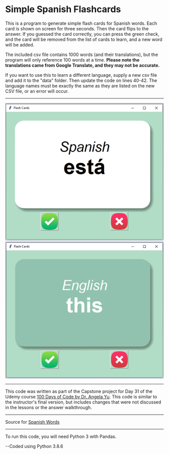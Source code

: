 # Simple Spanish Flashcards

This is a program to generate simple flash cards for Spanish words. Each card is shown 
on screen for three seconds. Then the card flips to the answer. If you guessed the card 
correctly, you can press the green check, and the card will be removed from the list of 
cards to learn, and a new word will be added.

The included csv file contains 1000 words (and their translations), 
but the program will only reference 100 words at a time. **Please note the translations
came from Google Translate, and they may not be accurate.** 

If you want to use this to learn a different language, supply a new
csv file and add it to the "data" folder. Then update the code on lines
40-42. The language names must be exactly the same as they are listed on 
the new CSV file, or an error will occur. 


---

![Example Front](https://github.com/SentientCyborg/Simple-Spanish-Flashcards/blob/main/images/example_front.png)
![Example Back](https://github.com/SentientCyborg/Simple-Spanish-Flashcards/blob/main/images/example_back.png)



---

This code was written as part of the Capstone project for Day 31 of the 
Udemy course [100 Days of Code by Dr. Angela Yu](https://www.udemy.com/course/100-days-of-code/). 
This code is similar to the instructor's final version, but includes changes that were not discussed in 
the lessons or the answer walkthrough. 

---

Source for [Spanish Words](https://en.wiktionary.org/wiki/Wiktionary:Frequency_lists/Spanish1000)

---

To run this code, you will need Python 3 with Pandas. 

--Coded using Python 3.8.6

